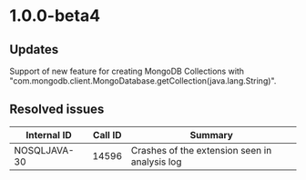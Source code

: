 # 1.0.0-beta4

## Updates

Support of new feature for creating MongoDB Collections with "com.mongodb.client.MongoDatabase.getCollection(java.lang.String)".
## Resolved issues

| Internal ID | Call ID | Summary |
| ----------- | ------- | ------- |
| NOSQLJAVA-30 | 14596 | Crashes of the extension seen in analysis log |

